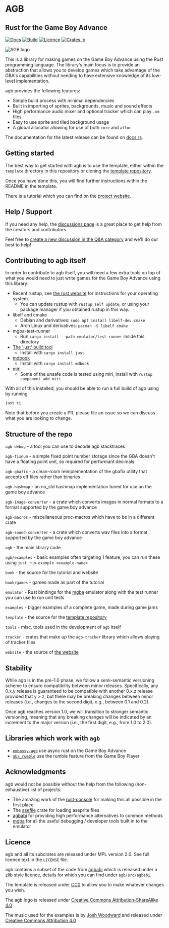 # AGB

## Rust for the Game Boy Advance

[![Docs](https://docs.rs/agb/badge.svg)](https://docs.rs/agb/latest/agb)
[![Build](https://github.com/agbrs/agb/actions/workflows/build-and-test.yml/badge.svg?branch=master)](https://github.com/agbrs/agb/actions/workflows/build-and-test.yml)
[![Licence](https://img.shields.io/crates/l/agb)](https://www.mozilla.org/en-US/MPL/2.0/)
[![Crates.io](https://img.shields.io/crates/v/agb)](https://crates.io/crates/agb)

![AGB logo](.github/logo.png)

This is a library for making games on the Game Boy Advance using the Rust
programming language. The library's main focus is to provide an abstraction
that allows you to develop games which take advantage of the GBA's capabilities
without needing to have extensive knowledge of its low-level implementation.

agb provides the following features:

- Simple build process with minimal dependencies
- Built in importing of sprites, backgrounds, music and sound effects
- High performance audio mixer and optional tracker which can play `.xm` files
- Easy to use sprite and tiled background usage
- A global allocator allowing for use of both `core` and `alloc`

The documentation for the latest release can be found on
[docs.rs](https://docs.rs/agb/latest/agb/).

## Getting started

The best way to get started with agb is to use the template, either within the
`template` directory in this repository or cloning the [template repository](https://github.com/agbrs/template).

Once you have done this, you will find further instructions within the README in the template.

There is a tutorial which you can find on the [project website](https://agbrs.dev/).

## Help / Support

If you need any help, the [discussions page](https://github.com/agbrs/agb/discussions)
is a great place to get help from the creators and contributors.

Feel free to [create a new discussion in the Q&A category](https://github.com/agbrs/agb/discussions/new?category=Q-A) and we'll do our best to help!

## Contributing to agb itself

In order to contribute to agb itself, you will need a few extra tools on top of what you would need
to just write games for the Game Boy Advance using this library:

- Recent rustup, see [the rust website](https://www.rust-lang.org/tools/install)
  for instructions for your operating system.
  - You can update rustup with `rustup self update`, or using your package manager
    if you obtained rustup in this way.
- libelf and cmake
  - Debian and derivatives: `sudo apt install libelf-dev cmake`
  - Arch Linux and derivatives: `pacman -S libelf cmake`
- mgba-test-runner
  - Run `cargo install --path emulator/test-runner` inside this directory
- [The 'just' build tool](https://github.com/casey/just)
  - Install with `cargo install just`
- [mdbook](https://rust-lang.github.io/mdBook/index.html)
  - Install with `cargo install mdbook`
- [miri](https://github.com/rust-lang/miri)
  - Some of the unsafe code is tested using miri, install with `rustup component add miri`

With all of this installed, you should be able to run a full build of agb using by running

```sh
just ci
```

Note that before you create a PR, please file an issue so we can discuss what you are looking to change.

## Structure of the repo

`agb-debug` - a tool you can use to decode agb stacktraces

`agb-fixnum` - a simple fixed point number storage since the GBA doesn't have a floating point unit, so required
for performant decimals.

`agb-gbafix` - a clean-room reimplementation of the gbafix utility that accepts elf files rather than binaries

`agb-hashmap` - an no_std hashmap implementation tuned for use on the game boy advance

`agb-image-converter` - a crate which converts images in normal formats to a format supported by the game boy advance

`agb-macros` - miscellaneous proc-macros which have to be in a different crate

`agb-sound-converter` - a crate which converts wav files into a format supported by the game boy advance

`agb` - the main library code

`agb/examples` - basic examples often targeting 1 feature, you can run these using `just run-example <example-name>`

`book` - the source for the tutorial and website

`book/games` - games made as part of the tutorial

`emulator` - Rust bindings for the [mgba](https://mgba.io) emulator along with the test runner you can use to run unit tests

`examples` - bigger examples of a complete game, made during game jams

`template` - the source for the [template repository](https://github.com/agbrs/template)

`tools` - misc. tools used in the development of `agb` itself

`tracker` - crates that make up the `agb-tracker` library which allows playing of tracker files

`website` - the source of [the website](https://agbrs.dev)

## Stability

While agb is in the pre-1.0 phase, we follow a semi-semantic versioning scheme to ensure compatibility between minor releases.
Specifically, any 0.x.y release is guaranteed to be compatible with another 0.x.z release provided that y > z, but there may be breaking changes between minor releases (i.e., changes to the second digit, e.g., between 0.1 and 0.2).

Once agb reaches version 1.0, we will transition to stronger semantic versioning, meaning that any breaking changes will be indicated by an increment to the major version (i.e., the first digit, e.g., from 1.0 to 2.0).

## Libraries which work with `agb`

- [`embassy-agb`](https://github.com/zpg6/embassy-agb) use async rust on the Game Boy Advance
- [`gba_rumble`](https://crates.io/crates/gba_rumble) use the rumble feature from the Game Boy Player

## Acknowledgments

agb would not be possible without the help from the following (non-exhaustive) list of projects:

- The amazing work of the [rust-console](https://github.com/rust-console) for making this all possible in the first place
- The [asefile](https://crates.io/crates/asefile) crate for loading aseprite files
- [agbabi](https://github.com/felixjones/agbabi) for providing high performance alternatives to common methods
- [mgba](https://mgba.io) for all the useful debugging / developer tools built in to the emulator

## Licence

agb and all its subcrates are released under MPL version 2.0. See full licence text in the `LICENSE` file.

agb contains a subset of the code from [agbabi](https://github.com/felixjones/agbabi) which is released under a zlib style licence,
details for which you can find under `agb/src/agbabi`.

The template is released under [CC0](https://creativecommons.org/share-your-work/public-domain/cc0/) to allow you to make whatever
changes you wish.

The agb logo is released under [Creative Commons Attribution-ShareAlike 4.0](http://creativecommons.org/licenses/by-sa/4.0/)

The music used for the examples is by [Josh Woodward](https://www.joshwoodward.com) and released under [Creative Commons Attribution 4.0](https://creativecommons.org/licenses/by/4.0/)
